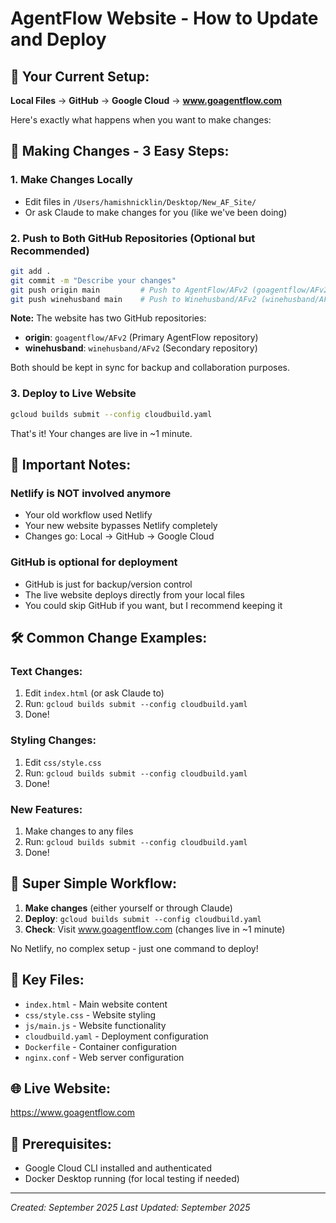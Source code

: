 # AgentFlow Website - How to Update and Deploy

## 🔄 Your Current Setup:

**Local Files** → **GitHub** → **Google Cloud** → **www.goagentflow.com**

Here's exactly what happens when you want to make changes:

## 📝 Making Changes - 3 Easy Steps:

### 1. **Make Changes Locally**
- Edit files in `/Users/hamishnicklin/Desktop/New_AF_Site/`
- Or ask Claude to make changes for you (like we've been doing)

### 2. **Push to Both GitHub Repositories (Optional but Recommended)**
```bash
git add .
git commit -m "Describe your changes"
git push origin main         # Push to AgentFlow/AFv2 (goagentflow/AFv2)
git push winehusband main    # Push to Winehusband/AFv2 (winehusband/AFv2)
```

**Note:** The website has two GitHub repositories:
- **origin**: `goagentflow/AFv2` (Primary AgentFlow repository)  
- **winehusband**: `winehusband/AFv2` (Secondary repository)

Both should be kept in sync for backup and collaboration purposes.

### 3. **Deploy to Live Website**
```bash
gcloud builds submit --config cloudbuild.yaml
```
That's it! Your changes are live in ~1 minute.

## 🚨 Important Notes:

### **Netlify is NOT involved anymore**
- Your old workflow used Netlify
- Your new website bypasses Netlify completely
- Changes go: Local → GitHub → Google Cloud

### **GitHub is optional for deployment**
- GitHub is just for backup/version control
- The live website deploys directly from your local files
- You could skip GitHub if you want, but I recommend keeping it

## 🛠 Common Change Examples:

### **Text Changes:**
1. Edit `index.html` (or ask Claude to)
2. Run: `gcloud builds submit --config cloudbuild.yaml`
3. Done!

### **Styling Changes:**
1. Edit `css/style.css` 
2. Run: `gcloud builds submit --config cloudbuild.yaml`
3. Done!

### **New Features:**
1. Make changes to any files
2. Run: `gcloud builds submit --config cloudbuild.yaml`
3. Done!

## 🎯 Super Simple Workflow:
1. **Make changes** (either yourself or through Claude)
2. **Deploy**: `gcloud builds submit --config cloudbuild.yaml`
3. **Check**: Visit www.goagentflow.com (changes live in ~1 minute)

No Netlify, no complex setup - just one command to deploy!

## 📁 Key Files:
- `index.html` - Main website content
- `css/style.css` - Website styling
- `js/main.js` - Website functionality
- `cloudbuild.yaml` - Deployment configuration
- `Dockerfile` - Container configuration
- `nginx.conf` - Web server configuration

## 🌐 Live Website:
https://www.goagentflow.com

## 🔧 Prerequisites:
- Google Cloud CLI installed and authenticated
- Docker Desktop running (for local testing if needed)

---
*Created: September 2025*
*Last Updated: September 2025*